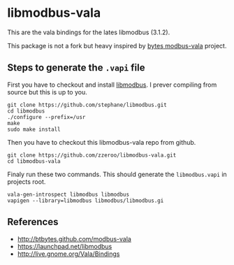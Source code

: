 # libmodbus-vala

This are the vala bindings for the lates libmodbus (3.1.2).

This package is not a fork but heavy inspired by [bytes modbus-vala][1] project.

## Steps to generate the `.vapi` file

First you have to checkout and install [libmodbus][2]. I prever compiling from source
but this is up to you.

```
git clone https://github.com/stephane/libmodbus.git
cd libmodbus
./configure --prefix=/usr
make
sudo make install
```

Then you have to checkout this libmodbus-vala repo from github.

```
git clone https://github.com/zzeroo/libmodbus-vala.git
cd libmodbus-vala
```

Finaly run these two commands. This should generate the `libmodbus.vapi` in
projects root.

```
vala-gen-introspect libmodbus libmodbus
vapigen --library=libmodbus libmodbus/libmodbus.gi
```

## References

- http://btbytes.github.com/modbus-vala
- https://launchpad.net/libmodbus
- http://live.gnome.org/Vala/Bindings

[1]: (http://btbytes.github.com/modbus-vala)
[2]: (https://launchpad.net/libmodbus)
[3]: (http://live.gnome.org/Vala/Bindings)
